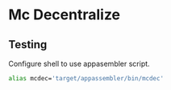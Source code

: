 # Mc Decentralize

## Testing
Configure shell to use appasembler script.
```bash
alias mcdec='target/appassembler/bin/mcdec'
```